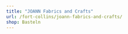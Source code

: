```yaml
---
title: "JOANN Fabrics and Crafts"
url: /fort-collins/joann-fabrics-and-crafts/
shop: Basteln
---
```

